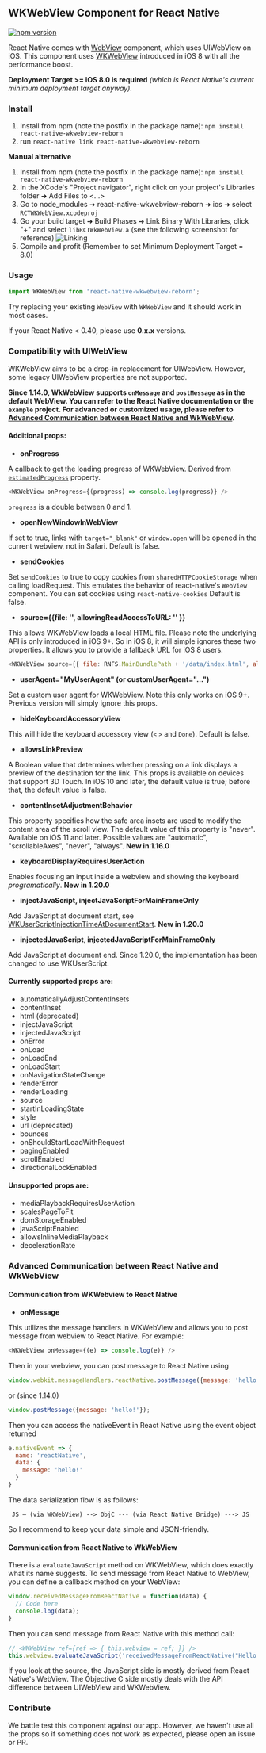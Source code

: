 ## WKWebView Component for React Native

[![npm version](https://badge.fury.io/js/react-native-wkwebview-reborn.svg)](https://badge.fury.io/js/react-native-wkwebview-reborn)

React Native comes with [WebView](http://facebook.github.io/react-native/docs/webview.html) component, which uses UIWebView on iOS. This component uses [WKWebView](http://nshipster.com/wkwebkit/) introduced in iOS 8 with all the performance boost.

**Deployment Target >= iOS 8.0 is required** *(which is React Native's current minimum deployment target anyway).*

### Install

1. Install from npm (note the postfix in the package name): `npm install react-native-wkwebview-reborn`
2. run `react-native link react-native-wkwebview-reborn`

**Manual alternative**

1. Install from npm (note the postfix in the package name): `npm install react-native-wkwebview-reborn`
2. In the XCode's "Project navigator", right click on your project's Libraries folder ➜ Add Files to <...>
3. Go to node_modules ➜ react-native-wkwebview-reborn ➜ ios ➜ select `RCTWKWebView.xcodeproj`
4. Go your build target ➜ Build Phases ➜ Link Binary With Libraries, click "+" and select `libRCTWkWebView.a` (see the following screenshot for reference)
![Linking](https://user-images.githubusercontent.com/608221/28060167-0650e3f4-6659-11e7-8085-7a8c2615f90f.png)
5. Compile and profit (Remember to set Minimum Deployment Target = 8.0)


### Usage

```js
import WKWebView from 'react-native-wkwebview-reborn';
```

Try replacing your existing `WebView` with `WKWebView` and it should work in most cases.

If your React Native < 0.40, please use **0.x.x** versions.

### Compatibility with UIWebView

WKWebView aims to be a drop-in replacement for UIWebView. However, some legacy UIWebView properties are not supported.

**Since 1.14.0, WkWebView supports `onMessage` and `postMessage` as in the default WebView. You can refer to the React Native documentation or the `example` project. For advanced or customized usage, please refer to [Advanced Communication between React Native and WkWebView](#advanced-communication-between-react-native-and-wkwebview).**

#### Additional props:

- **onProgress**

A callback to get the loading progress of WKWebView. Derived from [`estimatedProgress`](https://developer.apple.com/library/ios/documentation/WebKit/Reference/WKWebView_Ref/#//apple_ref/occ/instp/WKWebView/estimatedProgress) property.

```js
<WKWebView onProgress={(progress) => console.log(progress)} />
```

`progress` is a double between 0 and 1.

- **openNewWindowInWebView**

If set to true, links with `target="_blank"` or `window.open` will be opened in the current webview, not in Safari. Default is false.

- **sendCookies**

Set `sendCookies` to true to copy cookies from `sharedHTTPCookieStorage` when calling loadRequest.  This emulates the behavior of react-native's `WebView` component. You can set cookies using `react-native-cookies` Default is false.

- **source={{file: '', allowingReadAccessToURL: '' }}**

This allows WKWebView loads a local HTML file. Please note the underlying API is only introduced in iOS 9+. So in iOS 8, it will simple ignores these two properties.
It allows you to provide a fallback URL for iOS 8 users.

```js
<WKWebView source={{ file: RNFS.MainBundlePath + '/data/index.html', allowingReadAccessToURL: RNFS.MainBundlePath }} />
```

- **userAgent="MyUserAgent" (or customUserAgent="...")**

Set a custom user agent for WKWebView. Note this only works on iOS 9+. Previous version will simply ignore this props.

- **hideKeyboardAccessoryView**

This will hide the keyboard accessory view (`<` `>` and `Done`). Default is false.

- **allowsLinkPreview**

A Boolean value that determines whether pressing on a link displays a preview of the destination for the link. This props is available on devices that support 3D Touch. In iOS 10 and later, the default value is true; before that, the default value is false.

- **contentInsetAdjustmentBehavior**

This property specifies how the safe area insets are used to modify the content area of the scroll view. The default value of this property is "never". Available on iOS 11 and later. Possible values are "automatic", "scrollableAxes", "never", "always". **New in 1.16.0**

- **keyboardDisplayRequiresUserAction**

Enables focusing an input inside a webview and showing the keyboard *programatically*. **New in 1.20.0**

- **injectJavaScript, injectJavaScriptForMainFrameOnly**

Add JavaScript at document start, see [WKUserScriptInjectionTimeAtDocumentStart](https://developer.apple.com/documentation/webkit/wkuserscriptinjectiontime/wkuserscriptinjectiontimeatdocumentstart?language=objc). **New in 1.20.0**

- **injectedJavaScript, injectedJavaScriptForMainFrameOnly**

Add JavaScript at document end. Since 1.20.0, the implementation has been changed to use WKUserScript.

#### Currently supported props are:

- automaticallyAdjustContentInsets
- contentInset
- html (deprecated)
- injectJavaScript
- injectedJavaScript
- onError
- onLoad
- onLoadEnd
- onLoadStart
- onNavigationStateChange
- renderError
- renderLoading
- source
- startInLoadingState
- style
- url (deprecated)
- bounces
- onShouldStartLoadWithRequest
- pagingEnabled
- scrollEnabled
- directionalLockEnabled

####  Unsupported props are:

- mediaPlaybackRequiresUserAction
- scalesPageToFit
- domStorageEnabled
- javaScriptEnabled
- allowsInlineMediaPlayback
- decelerationRate

### Advanced Communication between React Native and WkWebView


#### Communication from WKWebview to React Native

- **onMessage**

This utilizes the message handlers in WKWebView and allows you to post message from webview to React Native. For example:

```js
<WKWebView onMessage={(e) => console.log(e)} />
```

Then in your webview, you can post message to React Native using

```js
window.webkit.messageHandlers.reactNative.postMessage({message: 'hello!'});
```

or (since 1.14.0)

```js
window.postMessage({message: 'hello!'});
```

Then you can access the nativeEvent in React Native using the event object returned

```js
e.nativeEvent => {
  name: 'reactNative',
  data: {
    message: 'hello!'
  }
}
```

The data serialization flow is as follows:

```
 JS — (via WKWebView) --> ObjC --- (via React Native Bridge) ---> JS
```

So I recommend to keep your data simple and JSON-friendly.

#### Communication from React Native to WkWebView

There is a `evaluateJavaScript` method on WKWebView, which does exactly what its name suggests. To send message from React Native to WebView,
you can define a callback method on your WebView:

```js
window.receivedMessageFromReactNative = function(data) {
  // Code here
  console.log(data);
}
```

Then you can send message from React Native with this method call:

```js
// <WKWebView ref={ref => { this.webview = ref; }} />
this.webview.evaluateJavaScript('receivedMessageFromReactNative("Hello from the other side.")');
```

If you look at the source, the JavaScript side is mostly derived from React Native's WebView. The Objective C side mostly deals with the API difference between UIWebView and WKWebView.

### Contribute

We battle test this component against our app. However, we haven't use all the props so if something does not work as expected, please open an issue or PR.
